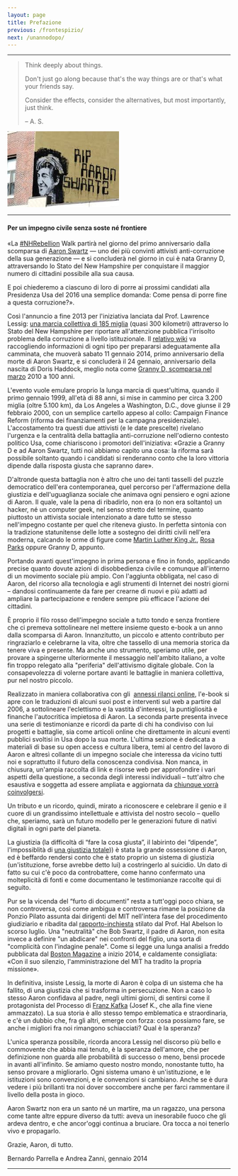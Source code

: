 ```yaml
---
layout: page
title: Prefazione
previous: /frontespizio/
next: /unannodopo/
---
```


* * * * *

<!---Below is a blockquote -->
> Think deeply about things.
>
> Don't just go along because that's the way things are or that's what your
> friends say.
>
> Consider the effects, consider the alternatives, but most importantly,
> just think.
>
> – A. S.

![Graffito riportante la scritta "RIP Aaron Swartz" dell'artista BAMN, a Brooklyn](../Images/2OOaswartz_ital_img_1.jpg)

* * * * *

#### Per un impegno civile senza soste né frontiere

«La [#NHRebellion](https://twitter.com/nhrebellion) Walk partirà nel giorno del
primo anniversario dalla scomparsa di
[Aaron Swartz](https://it.wikipedia.org/wiki/Aaron_Swartz) — uno dei più
convinti attivisti anti-corruzione della sua generazione — e si concluderà nel
giorno in cui è nata Granny D, attraversando lo Stato del New Hampshire per
conquistare il maggior numero di cittadini possibile alla sua causa. 

E poi chiederemo a ciascuno di loro di porre ai prossimi candidati alla
Presidenza Usa del 2016 una semplice domanda: Come pensa di porre fine a questa
corruzione?».

Così l'annuncio a fine 2013 per l'iniziativa lanciata dal Prof. Lawrence
Lessig: [una marcia collettiva di 185 miglia](http://www.nhrebellion.org/)
(quasi 300 kilometri) attraverso lo Stato del New Hampshire per riportare
all'attenzione pubblica l'irrisolto problema della corruzione a livello
istituzionale. Il [relativo wiki](http://wiki.lessig.org/Prep_here) va
raccogliendo informazioni di ogni tipo per prepararsi adeguatamente alla
camminata, che muoverà sabato 11 gennaio 2014, primo anniversario della morte
di Aaron Swartz, e si concluderà il 24 gennaio, anniversario della nascita di
Doris Haddock, meglio nota come [Granny D, scomparsa nel
marzo](https://en.wikipedia.org/wiki/Doris_Haddock) 2010 a 100 anni.

L'evento vuole emulare proprio la lunga marcia di quest'ultima, quando il
primo gennaio 1999, all'età di 88 anni, si mise in cammino per circa 3.200
miglia (oltre 5.100 km), da Los Angeles a Washington, D.C., dove giunse il 29
febbraio 2000, con un semplice cartello appeso al collo: Campaign Finance
Reform (riforma dei finanziamenti per la campagna presidenziale).
L'accostamento tra questi due attivisti (e le date prescelte) rivelano
l'urgenza e la centralità della battaglia anti-corruzione nell'odierno
contesto politico Usa, come chiariscono i promotori dell'iniziativa: «Grazie a
Granny D e ad Aaron Swartz, tutti noi abbiamo capito una cosa: la riforma sarà
possibile soltanto quando i candidati si renderanno conto che la loro vittoria
dipende dalla risposta giusta che sapranno dare».

D'altronde questa battaglia non è altro che uno dei tanti tasselli del puzzle
democratico dell'era contemporanea, quel percorso per l'affermazione della
giustizia e dell'uguaglianza sociale che animava ogni pensiero e ogni azione di
Aaron. Il quale, vale la pena di ribadirlo, non era (o non era soltanto) un
hacker, né un computer geek, nel senso stretto del termine, quanto piuttosto un
attivista sociale intenzionato a dare tutto se stesso nell'impegno costante per
quel che riteneva giusto. In perfetta sintonia con la tradizione statunitense
delle lotte a sostegno dei diritti civili nell'era moderna, calcando le orme di
figure come
[Martin Luther King Jr.](https://it.wikipedia.org/wiki/Martin_Luther_King),
[Rosa Parks](https://it.wikipedia.org/wiki/Rosa_Parks) oppure Granny D, appunto.

Portando avanti quest'impegno in prima persona e fino in fondo, applicando
precise quanto dovute azioni di disobbedienza civile e comunque all'interno di
un movimento sociale più ampio. Con l'aggiunta obbligata, nel caso di Aaron, del
ricorso alla tecnologia e agli strumenti di Internet dei nostri giorni – dandosi
continuamente da fare per crearne di nuovi e più adatti ad ampliare la
partecipazione e rendere sempre più efficace l'azione dei cittadini.

È proprio il filo rosso dell'impegno sociale a tutto tondo e senza frontiere
che ci premeva sottolineare nel mettere insieme questo e-book a un anno dalla
scomparsa di Aaron. Innanzitutto, un piccolo e attento contributo per
ringraziarlo e celebrarne la vita, oltre che tassello di una memoria storica
da tenere viva e presente. Ma anche uno strumento, speriamo utile, per provare
a spingerne ulteriormente il messaggio nell'ambito italiano, a volte fin
troppo relegato alla "periferia" dell'attivismo digitale globale. Con la
consapevolezza di volerne portare avanti le battaglie in maniera collettiva,
pur nel nostro piccolo.

Realizzato in maniera collaborativa con gli 
[annessi rilanci online](http://aaronswartztributo.tumblr.com/), l'e-book 
si apre con le traduzioni di alcuni suoi post e interventi sul web a partire
dal 2006, a sottolineare l'eclettismo e la vastità d'interessi, la puntigliosità
e finanche l'autocritica impietosa di Aaron. La seconda parte presenta invece
una serie di testimonianze e ricordi da parte di chi ha condiviso con lui
progetti e battaglie, sia come articoli online che direttamente in alcuni
eventi pubblici svoltisi in Usa dopo la sua morte. L'ultima sezione è dedicata
a materiali di base su open access e cultura libera, temi al centro del lavoro
di Aaron e altresì collante di un impegno sociale che interessa da vicino
tutti noi e soprattutto il futuro della conoscenza condivisa. Non manca, in
chiusura, un'ampia raccolta di link e risorse web per approfondire i vari
aspetti della questione, a seconda degli interessi individuali – tutt'altro
che esaustiva e soggetta ad essere ampliata e aggiornata da
[chiunque vorrà coinvolgersi](http://aaronswartztributo.tumblr.com/).

Un tributo e un ricordo, quindi, mirato a riconoscere e celebrare il genio e
il cuore di un grandissimo intellettuale e attivista del nostro secolo – quello
che, speriamo, sarà un futuro modello per le generazioni future di nativi 
digitali in ogni parte del pianeta.

La giustizia (la difficoltà di “fare la cosa giusta”, il labirinto dei
“dipende”, l'impossiblità di
[una giustizia totale](http://www.aaronsw.com/weblog/immoral))) è stata la
grande ossessione di Aaron, ed è beffardo rendersi conto che è stato proprio un
sistema di giustizia (un'istituzione, forse avrebbe detto lui) a costringerlo al
suicidio. Un dato di fatto su cui c'è poco da controbattere, come hanno
confermato una molteplicità di fonti e come documentano le testimonianze
raccolte qui di seguito.
 
Pur se la vicenda del “furto di documenti” resta a tutt'oggi poco chiara, se non
controversa, così come ambigua e controversa rimane la posizione da Ponzio
Pilato assunta dai dirigenti del MIT nell'intera fase del procedimento
giudiziario e ribadita dal
[rapporto-inchiesta](http://web.mit.edu/newsoffice/2013/mit-releases-swartz-report-0730.html)
stilato dal Prof. Hal Abelson lo scorso luglio.
Una "neutralità" che Bob Swartz, il padre di Aaron, non esita invece a definire
"un abdicare" nei confronti del figlio, una sorta di "complicità con l'indagine
penale". Come si legge una lunga analisi a freddo pubblicata dal
[Boston Magazine](http://www.bostonmagazine.com/news/article/2014/01/02/bob-swartz-losing-aaron/5/)
a inizio 2014, e caldamente consigliata:
«Con il suo silenzio, l'amministrazione del MIT ha tradito la propria missione».

In definitiva, insiste Lessig, la morte di Aaron è colpa di un sistema che ha
fallito, di una giustizia che si trasforma in persecuzione. Non a caso lo
stesso Aaron confidava al padre, negli ultimi giorni, di sentirsi come il
protagonista del Processo di
[Franz Kafka](https://it.wikipedia.org/wiki/Franz_Kafka)
(Josef K., che alla fine viene ammazzato). 
La sua storia è allo stesso tempo emblematica e straordinaria, e c'è un dubbio
che, fra gli altri, emerge con forza: cosa possiamo fare, se anche i migliori
fra noi rimangono schiacciati? Qual è la speranza?
 
L'unica speranza possibile, ricorda ancora Lessig nel discorso più bello e
commovente che abbia mai tenuto, è la speranza dell'amore, che per definizione
non guarda alle probabilità di successo o meno, bensì procede in avanti
all'infinito.
Se amiamo questo nostro mondo, nonostante tutto, ha senso provare a migliorarlo.
Ogni sistema umano è un'istituzione, e le istituzioni sono convenzioni, e le
convenzioni si cambiano. Anche se è dura vedere i più brillanti tra noi dover
soccombere anche per farci rammentare il livello della posta in gioco.

Aaron Swartz non era un santo né un martire, ma un ragazzo, una persona come
tante altre eppure diverso da tutti: aveva un inesorabile fuoco che gli ardeva
dentro, e che ancor'oggi continua a bruciare. Ora tocca a noi tenerlo vivo e
propagarlo.

Grazie, Aaron, di tutto.

Bernardo Parrella e Andrea Zanni, gennaio 2014

* * * * *
